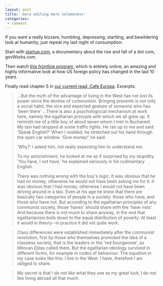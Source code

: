 ```yaml
---
layout: post
title: 'more editing more solemnness'
categories:
 - comment
---
```


If you want a really bizzare, humbling, depressing, startling, and bewildering look at humanity, just repeat my last night of consumption:



Start with <a href="http://pennebakerhegedusfilms.com/films/startupcom.html">startup.com</a>, a documentary about the rise and fall of a dot com, govWorks.com.



Then watch <a href="http://www.pbs.org/wgbh/pages/frontline/shows/iraq/">this frontline program</a>, which is entirely online, an amazing and highly informative look at how US foreign policy has changed in the last 10 years.



Finally read chapter 5 in <a href="http://www.amazon.com/exec/obidos/tg/detail/-/0393040127/qid=1048529987/sr=1-1/ref=sr_1_1/102-6897918-8080130?v=glance&s=books">our current read, Cafe Europa</a>. Excerpts:<blockquote>...But the myth of the advantage of living in the West has not lost its power since the demise of communism. Bringing presents is not only a social habit, the nice and expected gesture of someone who has 'been there' ...There is also a psychologocial mechanism at work here, namely the egalitarian principle with which we all grew up. It reminds me of a little boy of about seven whom I met in Bucharest. My taxi had stopped at some traffic lights. He ran up to me and said: 'Speak English?' When I nodded, he stretched out his hand through the open car window. 'Give money!' he said.



'Why?' I asked him, not really expecting him to understand me.



To my astonishment, he looked at me as if surprised by my stupidity. 'You have, I not have,' he explained seriously in his rudimentary English.



There was nothing wrong with the boy's logic. It was obvious that he had no money, otherwise he would not have been asking me for it. It was obvious that I had money, otherwise I would not have been driving around in a taxi. Even at his age he knew that there are basically two categories of people in a society: those who have, and those who have not. But according to the egalitarian principles of any communist society, those 'haves' should share with the 'have nots'. And because there is not much to share anyway, in the end that egalitarianism boils down to the equal distribution of poverty. At least it would in theory--in practice it did not quite work.</blockquote><blockquote>Class differences were established immediately after the communist revolution, first by those who themselves promoted the idea of a classless society, that is the leaders or the 'red bourgeoisie', as Milovan Djilas called them. But the egalitarian ideology survived in different forms, for example in codes of behaviour. The equation in my case looks like this: I live in the West. I have, therefore I am obliged to share.</blockquote><blockquote>My secret is that I do not like what they see as my great luck, I do not like living abroad all that much.</blockquote>

